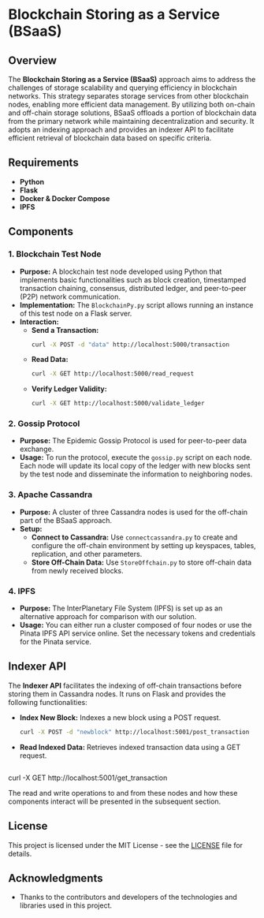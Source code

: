 # Blockchain Storing as a Service (BSaaS)

## Overview

The **Blockchain Storing as a Service (BSaaS)** approach aims to address the challenges of storage scalability and querying efficiency in blockchain networks. This strategy separates storage services from other blockchain nodes, enabling more efficient data management. By utilizing both on-chain and off-chain storage solutions, BSaaS offloads a portion of blockchain data from the primary network while maintaining decentralization and security. It adopts an indexing approach and provides an indexer API to facilitate efficient retrieval of blockchain data based on specific criteria.

## Requirements

- **Python**
- **Flask**
- **Docker & Docker Compose**
- **IPFS**

## Components

### 1. Blockchain Test Node

- **Purpose:** A blockchain test node developed using Python that implements basic functionalities such as block creation, timestamped transaction chaining, consensus, distributed ledger, and peer-to-peer (P2P) network communication.
- **Implementation:** The `BlockchainPy.py` script allows running an instance of this test node on a Flask server.
- **Interaction:**
  - **Send a Transaction:**
    ```bash
    curl -X POST -d "data" http://localhost:5000/transaction
    ```
  - **Read Data:**
    ```bash
    curl -X GET http://localhost:5000/read_request
    ```
  - **Verify Ledger Validity:**
    ```bash
    curl -X GET http://localhost:5000/validate_ledger
    ```

### 2. Gossip Protocol

- **Purpose:** The Epidemic Gossip Protocol is used for peer-to-peer data exchange.
- **Usage:** To run the protocol, execute the `gossip.py` script on each node. Each node will update its local copy of the ledger with new blocks sent by the test node and disseminate the information to neighboring nodes.

### 3. Apache Cassandra

- **Purpose:** A cluster of three Cassandra nodes is used for the off-chain part of the BSaaS approach.
- **Setup:**
  - **Connect to Cassandra:** Use `connectcassandra.py` to create and configure the off-chain environment by setting up keyspaces, tables, replication, and other parameters.
  - **Store Off-Chain Data:** Use `StoreOffchain.py` to store off-chain data from newly received blocks.

### 4. IPFS

- **Purpose:** The InterPlanetary File System (IPFS) is set up as an alternative approach for comparison with our solution.
- **Usage:** You can either run a cluster composed of four nodes or use the Pinata IPFS API service online. Set the necessary tokens and credentials for the Pinata service.


## Indexer API

The **Indexer API** facilitates the indexing of off-chain transactions before storing them in Cassandra nodes. It runs on Flask and provides the following functionalities:

- **Index New Block:** Indexes a new block using a POST request.
  ```bash
  curl -X POST -d "newblock" http://localhost:5001/post_transaction


- **Read Indexed Data:** Retrieves indexed transaction data using a GET request.
  ```bash
curl -X GET http://localhost:5001/get_transaction





The read and write operations to and from these nodes and how these components interact will be presented in the subsequent section.

## License

This project is licensed under the MIT License - see the [LICENSE](LICENSE) file for details.

## Acknowledgments

- Thanks to the contributors and developers of the technologies and libraries used in this project.
